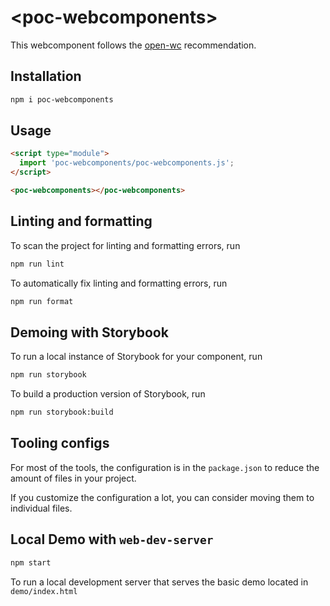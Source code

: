 # \<poc-webcomponents>

This webcomponent follows the [open-wc](https://github.com/open-wc/open-wc) recommendation.

## Installation

```bash
npm i poc-webcomponents
```

## Usage

```html
<script type="module">
  import 'poc-webcomponents/poc-webcomponents.js';
</script>

<poc-webcomponents></poc-webcomponents>
```

## Linting and formatting

To scan the project for linting and formatting errors, run

```bash
npm run lint
```

To automatically fix linting and formatting errors, run

```bash
npm run format
```

## Demoing with Storybook

To run a local instance of Storybook for your component, run

```bash
npm run storybook
```

To build a production version of Storybook, run

```bash
npm run storybook:build
```


## Tooling configs

For most of the tools, the configuration is in the `package.json` to reduce the amount of files in your project.

If you customize the configuration a lot, you can consider moving them to individual files.

## Local Demo with `web-dev-server`

```bash
npm start
```

To run a local development server that serves the basic demo located in `demo/index.html`
